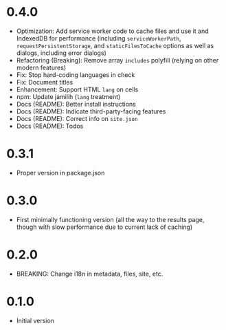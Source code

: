 # 0.4.0

-   Optimization: Add service worker code to cache files and use it and
    IndexedDB for performance (including `serviceWorkerPath`,
    `requestPersistentStorage`, and `staticFilesToCache` options
    as well as dialogs, including error dialogs)
-   Refactoring (Breaking): Remove array `includes` polyfill
    (relying on other modern features)
-   Fix: Stop hard-coding languages in check
-   Fix: Document titles
-   Enhancement: Support HTML `lang` on cells
-   npm: Update jamilih (`lang` treatment)
-   Docs (README): Better install instructions
-   Docs (README): Indicate third-party-facing features
-   Docs (README): Correct info on `site.json`
-   Docs (README): Todos

# 0.3.1

-   Proper version in package.json

# 0.3.0

-   First minimally functioning version (all the way to the results
    page, though with slow performance due to current lack of caching)

# 0.2.0

-   BREAKING: Change i18n in metadata, files, site, etc.

# 0.1.0

-   Initial version
